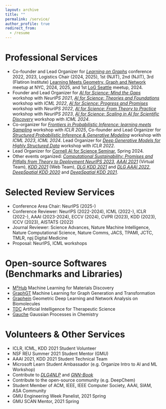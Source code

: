 ```yaml
---
layout: archive
title: ""
permalink: /service/
author_profile: true
redirect_from:
  - /resume
---
```


Professional Services
======
* Co-founder and Lead Organizer for [*Learning on Graphs*](https://logconference.github.io/) conference 2022, 2023, Logistics Chair (2024, 2025), 1st (NJIT), 2nd (NJIT), 3rd (Flatiron Institute) [Learning Meets Geometry, Graph and Network](https://log-nyc.github.io/) meetup at NYC, 2024, 2025, and 1st [LoG Seattle](https://xiaoxinhe.github.io/log24-meetup-seattle/) meetup, 2024.
* Founder and Lead Organizer for [*AI for Science: Mind the Gaps*](http://www.ai4science.net/neurips21/) workshop with *NeurIPS 2021*, [*AI for Science: Theories and Foundations*](http://www.ai4science.net/icml22/) workshop with *ICML 2022*, [*AI for Science: Progress and Promises*](https://ai4sciencecommunity.github.io/neurips22/) workshop with *NeurIPS 2022*, [*AI for Science: From Theory to Practice*](https://ai4sciencecommunity.github.io/neurips23/) workshop with *NeurIPS 2023*, [*AI for Science: Scaling in AI for Scientific Discovery*](https://ai4sciencecommunity.github.io/icml24.html) workshop with *ICML 2024*.
* Co-organizer for [*Frontiers in Probabilistic Inference: learning meets Sampling*](https://sites.google.com/view/fpiworkshop/about) workshop with *ICLR 2025*, Co-founder and Lead Organizer for [*Structured Probabilistic Inference & Generative Modeling*](https://spigmworkshop2024.github.io/) workshop with *ICML 2023*, *ICML 2024*. Lead Organizer for [*Deep Generative Models for Highly Structured Data*](https://deep-gen-struct.github.io/) workshop with *ICLR 2022*.
* Lead Organizer for [Cornell AI for Science Seminar](https://science.ai.cornell.edu/events/ai-for-science-seminar-series-spring-2024/), Spring 2024.
* Other events organized: [*Computational Sustainability: Promises and Pitfalls from Theory to Deployment NeurIPS 2023*](https://www.compsust.net/compsust-2023/), [*AAAI 2021*](https://aaai.org/Conferences/AAAI-21/) (Virtual Team), [*KDD 2021*](https://kdd.org/kdd2021/) (Web Team), [*DLG KDD 2021*](https://deep-learning-graphs.bitbucket.io/dlg-kdd21/index.html) and [*DLG AAAI 2022*](https://deep-learning-graphs.bitbucket.io/dlg-aaai22/index.html), [*DeepSpatial KDD 2020*](http://mason.gmu.edu/~lzhao9/venues/DeepSpatial2020/) and [*DeepSpatial KDD 2021*](http://cs.emory.edu/~lzhao41/venues/DeepSpatial2021/).

Selected Review Services
======
<!-- * Conference Meta-reviewer: NeurIPS (2025-),  -->
* Conference Area Chair: NeurIPS (2025-)
* Conference Reviewer: NeurIPS (2022-2024), ICML (2022-), ICLR (2022-), AAAI (2023-2024), ECCV (2024), CVPR (2023), KDD (2023), ICCV (2023), AISTATS (2022)
* Journal Reviewer: Science Advances, Nature Machine Intelligence, Nature Computational Science, Nature Comms, JACS, TPAMI, JCTC, TMLR, npj Digital Medicine
* Proposal: NeurIPS, ICML workshops

Open-source Softwares (Benchmarks and Libraries)
======
* [M²Hub](https://github.com/yuanqidu/M2Hub) Machine Learning for Materials Discovery
* [GraphGT](https://graphgt.github.io/) Machine Learning for Graph Generation and Transformation
* [Graphein](https://github.com/a-r-j/graphein) Geometric Deep Learning and Network Analysis on Biomolecules
* [TDC](https://tdcommons.ai/) Artificial Intelligence for Therapeutic Science
* [Gauche](https://github.com/leojklarner/gauche) Gaussian Processes in Chemistry

Volunteers & Other Services
======
* ICLR, ICML, KDD 2021 Student Volunteer
* NSF REU Summer 2021 Student Mentor (GMU)
* AAAI 2021, KDD 2021 Student Technical Team
* Microsoft Learn Student Ambassador (e.g. Organize Intro to AI and ML Workshop)
* Contribute to [*DLG4NLP*](https://dlg4nlp.github.io/) and [*GNN-Book*](https://graph-neural-networks.github.io/)
* Contribute to the open-source community (e.g. DeepChem) 
* Student Member of ACM, IEEE, IEEE Computer Society, AAAI, SIAM, ASA Community
* GMU Engineering Week Panelist, 2021 Spring
* GMU SCAN Mentor, 2021 Spring


